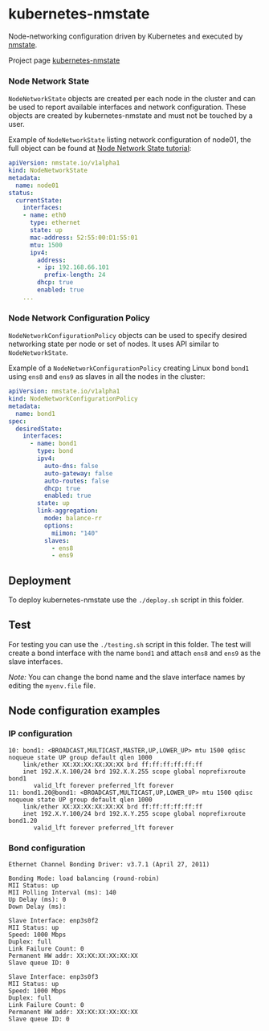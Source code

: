 # kubernetes-nmstate

Node-networking configuration driven by Kubernetes and executed by
[nmstate](https://nmstate.github.io/).

Project page [kubernetes-nmstate](https://github.com/nmstate/kubernetes-nmstate)

### Node Network State

`NodeNetworkState` objects are created per each node in the cluster and can be
used to report available interfaces and network configuration. These objects
are created by kubernetes-nmstate and must not be touched by a user.

Example of `NodeNetworkState` listing network configuration of node01, the full
object can be found at [Node Network State tutorial](https://github.com/nmstate/kubernetes-nmstate/blob/master/docs/user-guide-state-reporting.md):

```yaml
apiVersion: nmstate.io/v1alpha1
kind: NodeNetworkState
metadata:
  name: node01
status:
  currentState:
    interfaces:
    - name: eth0
      type: ethernet
      state: up
      mac-address: 52:55:00:D1:55:01
      mtu: 1500
      ipv4:
        address:
        - ip: 192.168.66.101
          prefix-length: 24
        dhcp: true
        enabled: true
    ...
```

### Node Network Configuration Policy

`NodeNetworkConfigurationPolicy` objects can be used to specify desired
networking state per node or set of nodes. It uses API similar to
`NodeNetworkState`.

Example of a `NodeNetworkConfigurationPolicy` creating Linux bond `bond1` using
`ens8` and `ens9` as slaves in all the nodes in the cluster:

```yaml
apiVersion: nmstate.io/v1alpha1
kind: NodeNetworkConfigurationPolicy
metadata:
  name: bond1
spec:
  desiredState:
    interfaces:
      - name: bond1
        type: bond
        ipv4:
          auto-dns: false
          auto-gateway: false
          auto-routes: false
          dhcp: true
          enabled: true
        state: up
        link-aggregation:
          mode: balance-rr
          options:
            miimon: "140"
          slaves:
            - ens8
            - ens9
```

## Deployment

To deploy kubernetes-nmstate use the `./deploy.sh` script in this folder.

## Test

For testing you can use the `./testing.sh` script in this folder.
The test will create a bond interface with the name `bond1` and attach `ens8` and `ens9` as the slave interfaces.

_Note:_ You can change the bond name and the slave interface names by editing the `myenv.file` file.

## Node configuration examples

### IP configuration

```
10: bond1: <BROADCAST,MULTICAST,MASTER,UP,LOWER_UP> mtu 1500 qdisc noqueue state UP group default qlen 1000
    link/ether XX:XX:XX:XX:XX:XX brd ff:ff:ff:ff:ff:ff
    inet 192.X.X.100/24 brd 192.X.X.255 scope global noprefixroute bond1
       valid_lft forever preferred_lft forever
11: bond1.20@bond1: <BROADCAST,MULTICAST,UP,LOWER_UP> mtu 1500 qdisc noqueue state UP group default qlen 1000
    link/ether XX:XX:XX:XX:XX:XX brd ff:ff:ff:ff:ff:ff
    inet 192.X.Y.100/24 brd 192.X.Y.255 scope global noprefixroute bond1.20
       valid_lft forever preferred_lft forever
```

### Bond configuration

```
Ethernet Channel Bonding Driver: v3.7.1 (April 27, 2011)

Bonding Mode: load balancing (round-robin)
MII Status: up
MII Polling Interval (ms): 140
Up Delay (ms): 0
Down Delay (ms):

Slave Interface: enp3s0f2
MII Status: up
Speed: 1000 Mbps
Duplex: full
Link Failure Count: 0
Permanent HW addr: XX:XX:XX:XX:XX:XX
Slave queue ID: 0

Slave Interface: enp3s0f3
MII Status: up
Speed: 1000 Mbps
Duplex: full
Link Failure Count: 0
Permanent HW addr: XX:XX:XX:XX:XX:XX
Slave queue ID: 0
```
